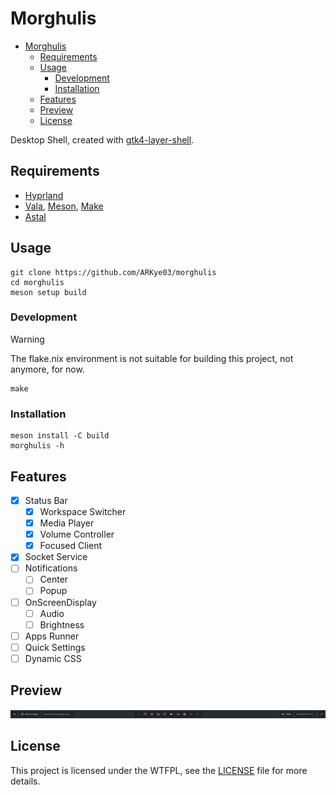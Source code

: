 
# Morghulis
- [Morghulis](#morghulis)
  - [Requirements](#requirements)
  - [Usage](#usage)
    - [Development](#development)
    - [Installation](#installation)
  - [Features](#features)
  - [Preview](#preview)
  - [License](#license)

Desktop Shell, created with [gtk4-layer-shell](https://github.com/wmww/gtk4-layer-shell).

## Requirements

- [Hyprland](https://hyprland.org/)
- [Vala](https://vala.dev/), [Meson](https://mesonbuild.com/), [Make](https://www.gnu.org/software/make/)
- [Astal](https://github.com/Aylur/astal)

## Usage

```shell
git clone https://github.com/ARKye03/morghulis
cd morghulis
meson setup build
```

### Development

> [!WARNING]  
> The flake.nix environment is not suitable for building this project, not anymore, for now.

```shell
make
```

### Installation

```shell
meson install -C build
morghulis -h
```

## Features

- [x] Status Bar
    - [x] Workspace Switcher
    - [x] Media Player
    - [x] Volume Controller
    - [x] Focused Client
- [x] Socket Service
- [ ] Notifications
    - [ ] Center
    - [ ] Popup
- [ ] OnScreenDisplay
  - [ ] Audio
  - [ ] Brightness
- [ ] Apps Runner
- [ ] Quick Settings
- [ ] Dynamic CSS

## Preview
![StatusBar](public/StatusBar.webp)

## License

This project is licensed under the WTFPL, see the [LICENSE](./LICENSE) file for more details.
